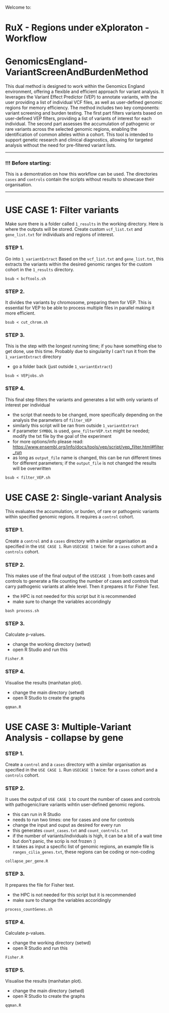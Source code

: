  Welcome to:
# RuX - Regions under eXploraton - Workflow 

# GenomicsEngland-VariantScreenAndBurdenMethod
This dual method is designed to work within the Genomics England environment, offering a flexible and efficient approach for variant analysis. It leverages the Variant Effect Predictor (VEP) to annotate variants, with the user providing a list of individual VCF files, as well as user-defined genomic regions for memory efficiency. The method includes two key components: variant screening and burden testing. The first part filters variants based on user-defined VEP filters, providing a list of variants of interest for each individual. The second part assesses the accumulation of pathogenic or rare variants across the selected genomic regions, enabling the identification of common alleles within a cohort. This tool is intended to support genetic research and clinical diagnostics, allowing for targeted analysis without the need for pre-filtered variant lists.

<hr>

### !!! Before starting:
This is a demontration on how this workflow can be used. The directories `cases` and `controls` contain the scripts without results to showcase their organisation.

<hr>

# USE CASE 1: Filter variants

Make sure there is a folder called `1_results` in the working directory. Here is where the outputs will be stored. Create custom `vcf_list.txt` and `gene_list.txt` for individuals and regions of interest.

### STEP 1.
Go into `1_variantExtract`
Based on the `vcf_list.txt` and `gene_list.txt`, this extracts the variants within the desired genomic ranges for the custom cohort in the `1_results` directory.
```
bsub < bcftools.sh
```
### STEP 2.
It divides the variants by chromosome, preparing them for VEP. This is essential for VEP to be able to process multiple files in parallel making it more efficient.
```
bsub < cut_chrom.sh
```

### STEP 3.
This is the step with the longest running time; if you have something else to get done, use this time.
Probably due to singularity I can't run it from the `1_variantExtract`  directory
* go a folder back (just outside `1_variantExtract`)

```
bsub < VEPjobs.sh
```

### STEP 4.
This final step filters the variants and generates a list with only variants of interest per individual
* the script that needs to be changed, more specifically depending on the analysis the parameters of `filter_VEP`
* similarly this script will be ran from outside 
`1_variantExtract`
* if parameter `SYMBOL` is used, `gene_filterVEP.txt` might be needed; modify the txt file by the goal of the experiment
* for more options/info please read: https://www.ensembl.org/info/docs/tools/vep/script/vep_filter.html#filter_run
* as long as `output_file` name is changed, this can be run different times for different parameters; if the `output_file` is not changed the results will be overwritten
```
bsub < filter_VEP.sh
```


# USE CASE 2: Single-variant Analysis
This evaluates the accumulation, or burden, of rare or pathogenic variants within specified genomic regions. It requires a `control` cohort. 

### STEP 1.
Create a `control` and a `cases` directory with a similar organisation as specified in the `USE CASE 1`. Run `USECASE 1` twice: for a `cases` cohort and a `controls` cohort.

 
### STEP 2.
This makes use of the final output of the `USECASE 1` from both cases and controls to generate a file counting the number of cases and controls that carry pathogenic variants at allele level. Then it prepares it for Fisher Test.
* the HPC is not needed for this script but it is recommended
* make sure to change the variables accoridingly
```
bash process.sh
```

### STEP 3. 
Calculate p-values.
* change the working directory (setwd)
* open R Studio and run this
```
Fisher.R
```

### STEP 4.
Visualise the results (manhatan plot).
* change the main directory (setwd)
* open R Studio to create the graphs
``` 
qqman.R
```

# USE CASE 3: Multiple-Variant Analysis - collapse by gene

### STEP 1.
Create a `control` and a `cases` directory with a similar organisation as specified in the `USE CASE 1`. Run `USECASE 1` twice: for a `cases` cohort and a `controls` cohort.

### STEP 2. 
It uses the output of `USE CASE 1` to count the number of cases and controls with pathogenic/rare variants wihtin user-defined genomic regions.
* this can run in R Studio
* needs to run two times: one for cases and one for controls
* change the input and ouput as desired for every run
* this generates `count_cases.txt` and `count_controls.txt`
* if the number of variants/individuals is high, it can be a bit of a wait time but don't panic, the scrip is not frozen :) 
* it takes as input a specific list of genomic regions, an example file is `ranges_cilia_genes.txt`, these regions can be coding or non-coding
``` 
collapse_per_gene.R
``` 


### STEP 3. 
It prepares the file for Fisher test.
* the HPC is not needed for this script but it is recommended
* make sure to change the variables accoridingly
``` 
process_countGenes.sh
``` 

### STEP 4. 
Calculate p-values.
* change the working directory (setwd)
* open R Studio and run this
```
Fisher.R
```

### STEP 5.
Visualise the results (manhatan plot).
* change the main directory (setwd)
* open R Studio to create the graphs
``` 
qqman.R
```
